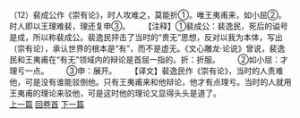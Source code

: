 （12）裴成公作《崇有论》，时人攻难之，莫能折①。唯王夷甫来，如小屈②。时人即以王理难裴，理还复申③。
　　【注释】①裴成公：裴逸民，死后的谥号是成，所以称裴成公。裴逸民抨击了当时的“贵无”思想，反对以我为本体，写出（崇有论），承认世界的根本是“有”，而不是虚无。《文心雕龙·论说》曾说，裴逸民和王夷甫在“有无”领域内的辩论是首屈一指的。折：折服。
　　②如小屈：才理亏一点。
　　③申：展开。
　　【译文】裴逸民作《崇有论》，当时的人责难他，可是没有谁能驳倒他。只有王夷甫来和他辩论，他才有点理亏。当时的人就用王夷甫的理论来驳他，可是这时他的理论又显得头头是道了。
<br>[上一篇](04_011) [回卷首](04_000) [下一篇](04_013)
